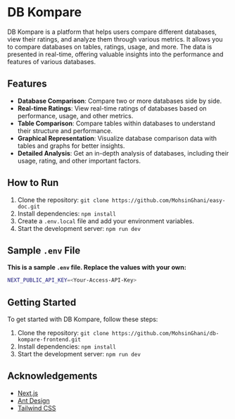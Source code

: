 # DB Kompare

DB Kompare is a platform that helps users compare different databases, view their ratings, and analyze them through various metrics. It allows you to compare databases on tables, ratings, usage, and more. The data is presented in real-time, offering valuable insights into the performance and features of various databases.

## Features

- **Database Comparison**: Compare two or more databases side by side.
- **Real-time Ratings**: View real-time ratings of databases based on performance, usage, and other metrics.
- **Table Comparison**: Compare tables within databases to understand their structure and performance.
- **Graphical Representation**: Visualize database comparison data with tables and graphs for better insights.
- **Detailed Analysis**: Get an in-depth analysis of databases, including their usage, rating, and other important factors.

## How to Run

1. Clone the repository: `git clone https://github.com/MohsinGhani/easy-doc.git`
2. Install dependencies: `npm install`
3. Create a `.env.local` file and add your environment variables.
4. Start the development server: `npm run dev`

## Sample `.env` File

**This is a sample `.env` file. Replace the values with your own:**

```bash
NEXT_PUBLIC_API_KEY=<Your-Access-API-Key>
```

## Getting Started

To get started with DB Kompare, follow these steps:

1. Clone the repository: `git clone https://github.com/MohsinGhani/db-kompare-frontend.git`
2. Install dependencies: `npm install`
3. Start the development server: `npm run dev`

## Acknowledgements

- [Next.js](https://nextjs.org/)
- [Ant Design](https://ant.design/)
- [Tailwind CSS](https://tailwindcss.com/)
